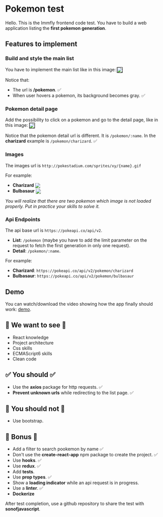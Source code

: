 # Pokemon test

Hello. This is the Immfly frontend code test. You have to build a web application listing the **first pokemon generation**.

## Features to implement

### Build and style the main list

You have to implement the main list like in this image:
<img align="center" src="https://imgur.com/HNu1wmq.png" style="border: 1px solid black" />

Notice that:

- The url is **/pokemon**. ✅
- When user hovers a pokemon, its background becomes gray. ✅

### Pokemon detail page

Add the possibility to click on a pokemon and go to the detail page, like in this image:
<img align="center" src="https://imgur.com/1Mbh6mK.png" style="border: 1px solid black" />

Notice that the pokemon detail url is different. It is `/pokemon/:name`. In the **charizard** example is `/pokemon/charizard`. ✅

### Images

The images url is `http://pokestadium.com/sprites/xy/{name}.gif`

For example:

- **Charizard** <img align="center" src="http://pokestadium.com/sprites/xy/charizard.gif"/>
- **Bulbasaur** <img align="center" src="http://pokestadium.com/sprites/xy/bulbasaur.gif" />

_You will realize that there are two pokemon which image is not loaded properly. Put in practice your skills to solve it._

### Api Endpoints

The api base url is `https://pokeapi.co/api/v2`.

- **List**: `/pokemon` (maybe you have to add the limit parameter on the request to fetch the first generation in only one request).
- **Detail**: `/pokemon/:name`.

For example:

- **Charizard**: `https://pokeapi.co/api/v2/pokemon/charizard`
- **Bulbasaur**: `https://pokeapi.co/api/v2/pokemon/bulbasaur`

## Demo

You can watch/download the video showing how the app finally should work: <a href="https://mega.nz/#!2JNVlIzb!kmmubCQEUQV0RgZ9dExTC64P_9eDNBPE8zgNNS-b0do" target="_blank">demo</a>.

## 🧐 We want to see 🧐

- React knowledge
- Project architecture
- Css skills
- ECMAScript6 skills
- Clean code

## ✅ You should ✅

- Use the **axios** package for http requests. ✅
- **Prevent unknown urls** while redirecting to the list page. ✅

## 🚫 You should not 🚫

- Use bootstrap.

## 🌟 Bonus 🌟

- Add a filter to search pookemon by name ✅
- Don't use the **create-react-app** npm package to create the project. ✅
- Use **hooks**. ✅
- Use **redux**. ✅
- Add **tests**.
- Use **prop types**. ✅
- Show a **loading indicator** while an api request is in progress.
- Use a **linter**. ✅
- **Dockerize**

After test completion, use a github repository to share the test with **sonofjavascript**.
